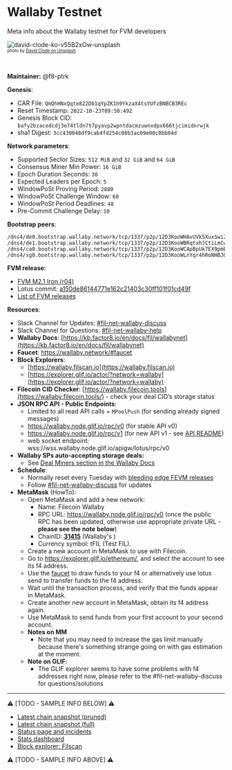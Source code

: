 # Wallaby Testnet

Meta info about the Wallaby testnet for FVM developers

![david-clode-ko-v55B2xOw-unsplash](https://user-images.githubusercontent.com/1017762/189190624-cb1179cd-4b1e-437c-947b-493ebd2568f0.png)
<br><sup><sub>photo by [David Clode on Unsplash](https://unsplash.com/@davidclode)<sup><sub>

&nbsp;

**Maintainer:** @f8-ptrk

**Genesis**:

- CAR File: `QmQhHNxQqte822Db1qYpZK1h9YkzaX4tsYUfzBNBCB3REc`
- Reset Timestamp: `2022-10-23T09:50:49Z`
- Genesis Block CID: `bafy2bzacedcdj3e74tldn7t7pyavp2wpntdacmzuwnxdpx666tjcimidnrwjk`
- sha1 Digest: `3cc430048df9cab4fd254c08b3ac09e00c0bb04d`

**Network parameters**:

- Supported Sector Sizes: `512 MiB` and `32 GiB` and `64 GiB`
- Consensus Miner Min Power: `16 GiB`
- Epoch Duration Seconds: `30`
- Expected Leaders per Epoch: `5`
- WindowPoSt Proving Period: `2880`
- WindowPoSt Challenge Window: `60`
- WindowPoSt Period Deadlines: `48`
- Pre-Commit Challenge Delay: `10`

**Bootstrap peers**:

```
/dns4/de0.bootstrap.wallaby.network/tcp/1337/p2p/12D3KooWHAvUVk5XuxSwi2dNLWbTDDRSGeHxMuWdQ3SQpRuNHbLz
/dns4/de1.bootstrap.wallaby.network/tcp/1337/p2p/12D3KooWBRqtxhJCtiLmCwKgAQozJtdGinEDdJGoS5oHw7vCjMGc
/dns4/ca0.bootstrap.wallaby.network/tcp/1337/p2p/12D3KooWCApBpUk7EX9pmEfyky1gKC6N2KJ74S1AwFfvnkDqw3pK
/dns4/sg0.bootstrap.wallaby.network/tcp/1337/p2p/12D3KooWLnYqr4hRoNHBJQVXsFGkDoKuoVfw5R2ASw1bHzrWU5Px
```

**FVM release**:

- [FVM M2.1 Iron (r04)](https://github.com/filecoin-project/ref-fvm/issues/863)
- Lotus commit: [a150de86144771e162c21403c30ff101f01cd49f](https://github.com/filecoin-project/lotus/commit/a150de86144771e162c21403c30ff101f01cd49f)
- [List of FVM releases](https://github.com/filecoin-project/ref-fvm/issues/692)

**Resources**:

- Slack Channel for Updates: [#fil-net-wallaby-discuss](https://filecoinproject.slack.com/archives/C03KGBTJ0BY)
- Slack Channel for Questions: [#fil-net-wallaby-help](https://filecoinproject.slack.com/archives/C03KGBVJCKG)
- **Wallaby Docs**: [https://kb.factor8.io/en/docs/fil/wallabynet](https://kb.factor8.io/en/docs/fil/wallabynet)
- **Faucet**: https://wallaby.network/#faucet
- **Block Explorers**:
  - [https://wallaby.filscan.io](https://wallaby.filscan.io)
  - [https://explorer.glif.io/actor/?network=wallaby](https://explorer.glif.io/actor/?network=wallaby)
- **Filecoin CID Checker**: [https://wallaby.filecoin.tools](https://wallaby.filecoin.tools/) - check your deal CID’s storage status
- **JSON RPC API - Public Endpoints**:
  - Limited to all read API calls + `MPoolPush` (for sending already signed messages)
  - https://wallaby.node.glif.io/rpc/v0 (for stable API v0)
  - https://wallaby.node.glif.io/rpc/v1 (for new API v1 - see [API README](https://github.com/filecoin-project/lotus/blob/422f66776fa07827f2cfa9d2f8142ef29dcd2a95/api/README.md))
  - web socket endpoint: wss://wss.wallaby.node.glif.io/apigw/lotus/rpc/v0
- **Wallaby SPs auto-accepting storage deals:**
  - See [Deal Miners section in the Wallaby Docs](https://kb.factor8.io/en/docs/fil/wallabynet#deal-miners)
- **Schedule**: 
  - Normally reset every Tuesday with [bleeding edge FEVM releases](https://github.com/filecoin-project/ref-fvm/issues/692)
  - Follow [#fil-net-wallaby-discuss](https://filecoinproject.slack.com/archives/C03KGBTJ0BY) for updates
- **MetaMask** (HowTo): 
  - Open MetaMask and add a new network:
    - Name: Filecoin Wallaby
    - RPC URL: https://wallaby.node.glif.io/rpc/v0 (once the public RPC has been updated, otherwise use appropriate private URL - **please see the note below**)
    - ChainID: [**31415**](https://github.com/ethereum-lists/chains/blob/master/_data/chains/eip155-31415.json) (Wallaby's )
    - Currency symbol: tFIL (Test FIL).
  - Create a new account in MetaMask to use with Filecoin.
  - Go to https://explorer.glif.io/ethereum/, and select the account to see its f4 address.
  - Use the [faucet](https://wallaby.network/#faucet) to draw funds to your f4 or alternatively use lotus send to transfer funds to the f4 address.
  - Wait until the transaction process, and verify that the funds appear in MetaMask.
  - Create another new account in MetaMask, obtain its f4 address again.
  - Use MetaMask to send funds from your first account to your second account. 
  - **Notes on MM**
    - Note that you may need to increase the gas limit manually because there's something strange going on with gas estimation at the moment.
  - **Note on GLIF**:
    - The GLIF explorer seems to have some problems with f4 addresses right now, please refer to the #fil-net-wallaby-discuss for questions/solutions 


<hr>

:warning: [TODO - SAMPLE INFO BELOW] :warning: 

- [Latest chain snapshot (pruned)](https://fil-chain-snapshots-fallback.s3.amazonaws.com/mainnet/minimal_finality_stateroots_latest.car)
- [Latest chain snapshot (full)](https://fil-chain-snapshots-fallback.s3.amazonaws.com/mainnet/complete_chain_with_finality_stateroots_latest.car)
- [Status page and incidents](https://filecoin.statuspage.io/)
- [Stats dashboard](https://stats.filecoin.io/)
- [Block explorer: Filscan](https://filscan.io/)

:warning: [TODO - SAMPLE INFO ABOVE] :warning: 
